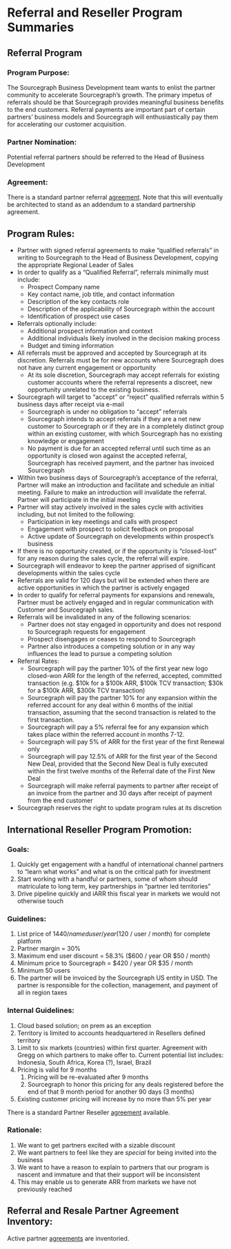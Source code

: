 
# Referral and Reseller Program Summaries


## Referral Program


### Program Purpose: 

The Sourcegraph Business Development team wants to enlist the partner community to accelerate Sourcegraph’s growth.  The primary impetus of referrals should be that Sourcegraph provides meaningful business benefits to the end customers.  Referral payments are important part of certain partners’ business models and Sourcegraph will enthusiastically pay them for accelerating our customer acquisition.  


### Partner Nomination: 

Potential referral partners should be referred to the Head of Business Development


### Agreement: 

There is a standard partner referral [agreement](https://docs.google.com/document/d/1UnEJ2Lzw0slRkquHWjjpsO0KN7SVfZgy/edit).  Note that this will eventually be architected to stand as an addendum to a standard partnership agreement.  


## Program Rules:



* Partner with signed referral agreements to make “qualified referrals” in writing to Sourcegraph to the Head of Business Development, copying the appropriate Regional Leader of Sales
* In order to qualify as a “Qualified Referral”, referrals minimally must include:
    * Prospect Company name
    * Key contact name, job title, and contact information
    * Description of the key contacts role 
    * Description of the applicability of Sourcegraph within the account   
    * Identification of prospect use cases 
* Referrals optionally include:
    * Additional prospect information and context
    * Additional individuals likely involved in the decision making process
    * Budget and timing information 
* All referrals must be approved and accepted by Sourcegraph at its discretion.  Referrals must be for new accounts where Sourcegraph does not have any current engagement or opportunity 
    * At its sole discretion, Sourcegraph may accept referrals for existing customer accounts where the referral represents a discreet, new opportunity unrelated to the existing business.
* Sourcegraph will target to “accept” or “reject” qualified referrals within 5 business days after receipt via e-mail  
    * Sourcegraph is under no obligation to “accept” referrals
    * Sourcegraph intends to accept referrals if they are a net new customer to Sourcegraph or if they are in a completely distinct group within an existing customer, with which Sourcegraph has no existing knowledge or engagement
    * No payment is due for an accepted referral until such time as an opportunity is closed won against the accepted referral, Sourcegraph has received payment, and the partner has invoiced Sourcegraph  
* Within two business days of Sourcegraph’s acceptance of the referral, Partner will make an introduction and facilitate and schedule an initial meeting.  Failure to make an introduction will invalidate the referral.  Partner will participate in the initial meeting 
* Partner will stay actively involved in the sales cycle with activities including, but not limited to the following:
    * Participation in key meetings and calls with prospect 
    * Engagement with prospect to solicit feedback on proposal
    * Active update of Sourcegraph on developments within prospect’s business 
* If there is no opportunity created, or if the opportunity is “closed-lost” for any reason during the sales cycle, the referral will expire.  
* Sourcegraph will endeavor to keep the partner apprised of significant developments within the sales cycle 
* Referrals are valid for 120 days but will be extended when there are active opportunities in which the partner is actively engaged 
* In order to qualify for referral payments for expansions and renewals, Partner must be actively engaged and in regular communication with Customer and Sourcegraph sales.
* Referrals will be invalidated in any of the following scenarios:
    * Partner does not stay engaged in opportunity and does not respond to Sourcegraph requests for engagement  
    * Prospect disengages or ceases to respond to Sourcegraph 
    * Partner also introduces a competing solution or in any way influences the lead to pursue a competing solution
* Referral Rates:
    * Sourcegraph will pay the partner 10% of the first year new logo closed-won ARR for the length of the referred, accepted, committed transaction (e.g. $10k for a $100k ARR, $100k TCV transaction; $30k for a $100k ARR, $300k TCV transaction)
    * Sourcegraph will pay the partner 10% for any expansion within the referred account for any deal within 6 months of the initial transaction, assuming that the second transaction is related to the first transaction.  
    * Sourcegraph will pay a 5% referral fee for any expansion which takes place within the referred account in months 7-12.
    * Sourcegraph will pay 5% of ARR for the first year of the first Renewal only
    * Sourcegraph will pay 12.5% of ARR for the first year of the Second New Deal, provided that the Second New Deal is fully executed within the first twelve months of the Referral date of the First New Deal
    * Sourcegraph will make referral payments to partner after receipt of an invoice from the partner and 30 days after receipt of payment from the end customer
* Sourcegraph reserves the right to update program rules at its discretion


## International Reseller Program Promotion:


### Goals:



1. Quickly get engagement with a handful of international channel partners to “learn what works” and what is on the critical path for investment
2. Start working with a handful or partners, some of whom should matriculate to long term, key partnerships in “partner led territories”
3. Drive pipeline quickly and iARR this fiscal year in markets we would not otherwise touch


### Guidelines:



1. List price of $1440 / named user / year ($120 / user / month) for complete platform
2. Partner margin = 30%
3. Maximum end user discount = 58.3% ($600 / year OR $50 / month)
4. Minimum price to Sourcegraph = $420 / year OR $35 / month
5. Minimum 50 users 
6. The partner will be invoiced by the Sourcegraph US entity in USD. The partner is responsible for the collection, management, and payment of all in region taxes


### Internal Guidelines: 



1. Cloud based solution; on prem as an exception 
2. Territory is limited to accounts headquartered in Resellers defined territory 
3. Limit to six markets (countries) within first quarter.  Agreement with Gregg on which partners to make offer to.  Current potential list includes: Indonesia, South Africa, Korea (?), Israel, Brazil
4. Pricing is valid for 9 months
    1. Pricing will be re-evaluated after 9 months
    2. Sourcegraph to honor this pricing for any deals registered before the end of that 9 month period for another 90 days (3 months)
5. Existing customer pricing will increase by no more than 5% per year

There is a standard Partner Reseller [agreement](https://docs.google.com/document/d/1y8gF3ai8YdDH-iORi_vVeqET9-g11RZxaXurcNmb0-E/edit) available.   


### Rationale:



1. We want to get partners excited with a sizable discount
2. We want partners to feel like they are *special* for being invited into the business
3. We want to have a reason to explain to partners that our program is nascent and immature and that their support will be inconsistent
4. This may enable us to generate ARR from markets we have not previously reached


## Referral and Resale Partner Agreement Inventory: 

Active partner [agreements](https://docs.google.com/spreadsheets/d/1ClTQfHnYuIGmeBPP0Y5j6PDmwNDQLnDo08RqlZxagWI/edit#gid=0) are inventoried. 
